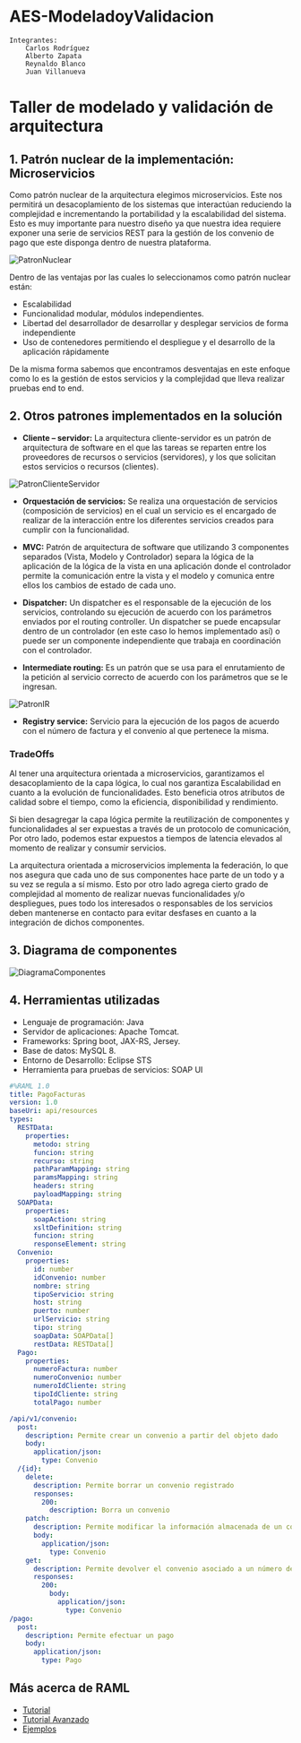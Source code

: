 # AES-ModeladoyValidacion

```
Integrantes: 
	Carlos Rodríguez
	Alberto Zapata
	Reynaldo Blanco
	Juan Villanueva
```

# Taller de modelado y validación de arquitectura

## 1.	Patrón nuclear de la implementación: Microservicios
Como patrón nuclear de la arquitectura elegimos microservicios. Este nos permitirá un desacoplamiento de los sistemas que interactúan reduciendo la complejidad e incrementando la portabilidad y la escalabilidad del sistema. Esto es muy importante para nuestro diseño ya que nuestra idea requiere exponer una serie de servicios REST para la gestión de los convenio de pago que este disponga dentro de nuestra plataforma.

![PatronNuclear](https://raw.githubusercontent.com/oxigen911/AES-ModeladoyValidacion/master/media/patron_nuclear.png)
 
Dentro de las ventajas por las cuales lo seleccionamos como patrón nuclear están:

* Escalabilidad
* Funcionalidad modular, módulos independientes.
* Libertad del desarrollador de desarrollar y desplegar servicios de forma independiente
* Uso de contenedores permitiendo el despliegue y el desarrollo de la aplicación rápidamente

De la misma forma sabemos que encontramos desventajas en este enfoque como lo es la gestión de estos servicios y la complejidad que lleva realizar pruebas end to end.

## 2.	Otros patrones implementados en la solución

*	**Cliente – servidor:** La arquitectura cliente-servidor es un patrón de arquitectura de software en el que las tareas se reparten entre los proveedores de recursos o servicios (servidores), y los que solicitan estos servicios o recursos (clientes). 

![PatronClienteServidor](https://raw.githubusercontent.com/oxigen911/AES-ModeladoyValidacion/master/media/patron_c_s.png)

*	**Orquestación de servicios:** Se realiza una orquestación de servicios (composición de servicios) en el cual un servicio es el encargado de realizar de la interacción entre los diferentes servicios creados para cumplir con la funcionalidad.

*	**MVC:** Patrón de arquitectura de software que utilizando 3 componentes separados (Vista, Modelo y Controlador) separa la lógica de la aplicación de la lógica de la vista en una aplicación donde el controlador permite la comunicación entre la vista y el modelo y comunica entre ellos los cambios de estado de cada uno.

*	**Dispatcher:** Un dispatcher es el responsable de la ejecución de los servicios, controlando su ejecución de acuerdo con los parámetros enviados por el routing controller. Un dispatcher se puede encapsular dentro de un controlador (en este caso lo hemos implementado así) o puede ser un componente independiente que trabaja en coordinación con el controlador.

*	**Intermediate routing:** Es un patrón que se usa para el enrutamiento de la petición al servicio correcto de acuerdo con los parámetros que se le ingresan.
 
![PatronIR](https://raw.githubusercontent.com/oxigen911/AES-ModeladoyValidacion/master/media/intermediate_routing.png)

*	**Registry service:** Servicio para la ejecución de los pagos de acuerdo con el número de factura y el convenio al que pertenece la misma.

### TradeOffs

Al tener una arquitectura orientada a microservicios, garantizamos el desacoplamiento de la capa lógica, lo cual nos garantiza Escalabilidad en cuanto a la evolución de funcionalidades. Esto beneficia otros atributos de calidad sobre el tiempo, como la eficiencia, disponibilidad y rendimiento.

Si bien desagregar la capa lógica permite la reutilización de componentes y funcionalidades al ser expuestas a través de un protocolo de comunicación, Por otro lado, podemos estar expuestos a tiempos de latencia elevados al momento de realizar y consumir servicios. 

La arquitectura orientada a microservicios implementa la federación, lo que nos asegura que cada uno de sus componentes hace parte de un todo y a su vez se regula a sí mismo.  Esto por otro lado agrega cierto grado de complejidad al momento de realizar nuevas funcionalidades y/o despliegues, pues todo los interesados o responsables de los servicios deben mantenerse en contacto para evitar desfases en cuanto a la integración de dichos componentes.

## 3.	Diagrama de componentes

![DiagramaComponentes](https://raw.githubusercontent.com/oxigen911/AES-ModeladoyValidacion/master/media/arq1.jpg)
 
## 4.	Herramientas utilizadas

* Lenguaje de programación: Java
* Servidor de aplicaciones: Apache Tomcat.
* Frameworks: Spring boot, JAX-RS, Jersey.
* Base de datos: MySQL 8.
* Entorno de Desarrollo: Eclipse STS
* Herramienta para pruebas de servicios: SOAP UI

```yaml
#%RAML 1.0
title: PagoFacturas
version: 1.0
baseUri: api/resources
types:
  RESTData:
    properties:
      metodo: string
      funcion: string
      recurso: string
      pathParamMapping: string
      paramsMapping: string
      headers: string
      payloadMapping: string
  SOAPData:
    properties:
      soapAction: string
      xsltDefinition: string
      funcion: string
      responseElement: string
  Convenio:
    properties:
      id: number
      idConvenio: number
      nombre: string
      tipoServicio: string
      host: string
      puerto: number
      urlServicio: string
      tipo: string
      soapData: SOAPData[]
      restData: RESTData[]
  Pago:
    properties:
      numeroFactura: number
      numeroConvenio: number
      numeroIdCliente: string
      tipoIdCliente: string
      totalPago: number

/api/v1/convenio:
  post:
    description: Permite crear un convenio a partir del objeto dado
    body:
      application/json:
        type: Convenio
  /{id}:
    delete:
      description: Permite borrar un convenio registrado
      responses:
        200:
          description: Borra un convenio
    patch:
      description: Permite modificar la información almacenada de un convenio
      body:
        application/json:
          type: Convenio
    get:
      description: Permite devolver el convenio asociado a un número de convenio dado
      responses:
        200:
          body:
            application/json:
              type: Convenio
/pago:
  post:
    description: Permite efectuar un pago
    body:
      application/json:
        type: Pago
```

## Más acerca de RAML

* [Tutorial](http://raml.org/developers/raml-100-tutorial)
* [Tutorial Avanzado](http://raml.org/developers/raml-200-tutorial)
* [Ejemplos](https://github.com/raml-org/raml-examples)
